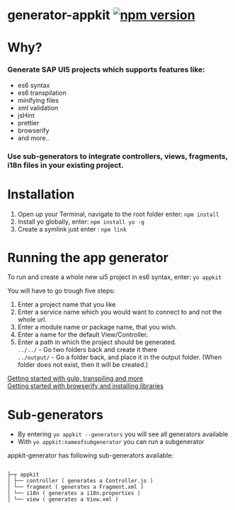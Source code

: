 # generator-appkit [![npm version](https://badge.fury.io/js/generator-appkit.svg)](https://badge.fury.io/js/generator-appkit)

# Why?

<h3> Generate SAP UI5 projects which supports features like:</h3>


- es6 syntax
- es6 transpilation <br>
- minifying files<br>
- xml validation<br>
- jsHint <br>
- prettier <br>
- browserify<br>
- and more.. <br>

<h3> Use sub-generators to integrate controllers, views, fragments, i18n files in your existing project. </h3>


# Installation

1. Open up your Terminal, navigate to the root folder enter: ```npm install ```
2. Install yo globally, enter: ```npm install yo -g```
3. Create a symlink just enter :  ```npm link```

# Running the app generator

To run and create a whole new ui5 project in es6 syntax, enter: ```yo appkit ```

You will have to go trough five steps:

1. Enter a project name that you like
2. Enter a service name which you would want to connect to and not the whole url.
3. Enter a module name or package name, that you wish.
4. Enter a name for the default View/Controller.
5. Enter a path in which the project should be generated. <br>
      ```../../```  - Go two folders back and create it there <br>
      ``` ../output/ ``` - Go a folder back, and place it in the output folder. (When folder does not exist, then it will be created.)
 

[Getting started with gulp, transpiling and more](./generators/app/templates/README.md) <br>
[Getting started with browserify and installing libraries](./generators/app/templates/WebContent/libraries/README.md)


# Sub-generators



* By entering ```yo appkit --generators``` you will see all generators available
* With ```yo appkit:nameofsubgenerator``` you can run a subgenerator


appkit-generator has following sub-generators available:

```

├─┬ appkit
│ ├── controller ( generates a Controller.js )
│ └── fragment ( generates a Fragment.xml )
│ └── i18n ( generates a i18n.properties )
│ └── view ( generates a View.xml )
```


